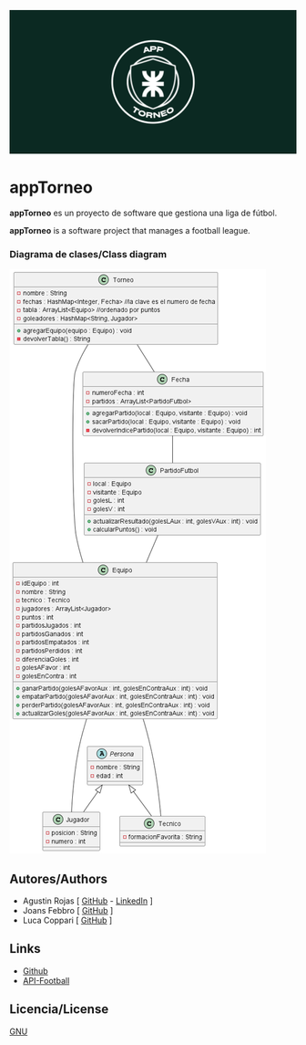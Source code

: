 ![Logo](images/banner.png)

# appTorneo

**appTorneo** es un proyecto de software que gestiona una liga de fútbol.

**appTorneo** is a software project that manages a football league.

### Diagrama de clases/Class diagram

![Image text](images/diagramaDeClases.png)

## Autores/Authors

- Agustin Rojas [ [GitHub](https://github.com/agustinrojass) - [LinkedIn](https://www.linkedin.com/in/agustinrojas259/) ]
- Joans Febbro [ [GitHub](https://github.com/jonasFebbro) ]
- Luca Coppari [ [GitHub](https://github.com/lucacoppari12) ]

## Links

- [Github](https://github.com/agustinrojass/appTorneo)
- [API-Football](https://www.api-football.com/)

## Licencia/License

[GNU](https://www.gnu.org/licenses/gpl-3.0.html)

